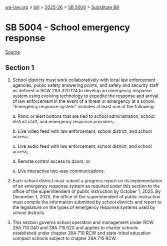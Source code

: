 [wa-law.org](/) > [bill](/bill/) > [2025-26](/bill/2025-26/) > [SB 5004](/bill/2025-26/sb/5004/) > [Substitute Bill](/bill/2025-26/sb/5004/S/)

# SB 5004 - School emergency response

[Source](http://lawfilesext.leg.wa.gov/biennium/2025-26/Pdf/Bills/Senate%20Bills/5004-S.pdf)

## Section 1
1. School districts must work collaboratively with local law enforcement agencies, public safety answering points, and safety and security staff as defined in RCW 28A.320.124 to develop an emergency response system using evolving technology to expedite the response and arrival of law enforcement in the event of a threat or emergency at a school. "Emergency response system" includes at least one of the following:

    a. Panic or alert buttons that are tied to school administration, school district staff, and emergency response providers;

    b. Live video feed with law enforcement, school district, and school access;

    c. Live audio feed with law enforcement, school district, and school access;

    d. Remote control access to doors; or

    e. Live interactive two-way communications.

2. Each school district must submit a progress report on its implementation of an emergency response system as required under this section to the office of the superintendent of public instruction by October 1, 2025. By December 1, 2025, the office of the superintendent of public instruction must compile the information submitted by school districts and report to the legislature on the types of emergency response systems used by school districts.

3. This section governs school operation and management under RCW 28A.710.040 and 28A.715.020 and applies to charter schools established under chapter 28A.710 RCW and state-tribal education compact schools subject to chapter 28A.715 RCW.
